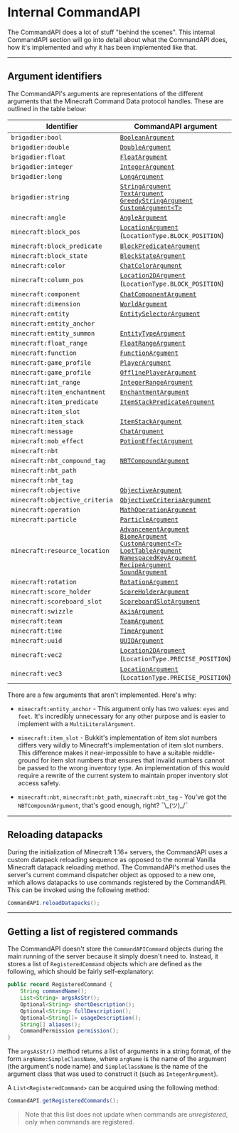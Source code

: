 # Internal CommandAPI

The CommandAPI does a lot of stuff "behind the scenes". This internal CommandAPI section will go into detail about what the CommandAPI does, how it's implemented and why it has been implemented like that.

-----

## Argument identifiers

The CommandAPI's arguments are representations of the different arguments that the Minecraft Command Data protocol handles. These are outlined in the table below:

| Identifier | CommandAPI argument |
|-|-|
| `brigadier:bool` | [`BooleanArgument`](./argument_primitives.md#boolean-arguments) |
| `brigadier:double` | [`DoubleArgument`](./argument_primitives.md#numerical-arguments) |
| `brigadier:float` | [`FloatArgument`](./argument_primitives.md#numerical-arguments) |
| `brigadier:integer` | [`IntegerArgument`](./argument_primitives.md#numerical-arguments) |
| `brigadier:long` | [`LongArgument`](./argument_primitives.md#numerical-arguments) |
| `brigadier:string` | [`StringArgument`](./argument_strings.md#string-argument)<br />[`TextArgument`](./argument_strings.md#text-argument)<br />[`GreedyStringArgument`](./argument_strings.md#greedy-string-argument)<br />[`CustomArgument<T>`](./argument_custom.md) |
| `minecraft:angle` | [`AngleArgument`](./argument_angle.md) |
| `minecraft:block_pos` | [`LocationArgument`](./argument_locations.md#location-3d-space)<br />(`LocationType.BLOCK_POSITION`) |
| `minecraft:block_predicate` | [`BlockPredicateArgument`](./argument_blockpredicate.md) |
| `minecraft:block_state` | [`BlockStateArgument`](./argument_blockstate.md) |
| `minecraft:color` | [`ChatColorArgument`](./argument_chats.md#chat-color-argument) |
| `minecraft:column_pos` | [`Location2DArgument`](./argument_locations.md#location-2d-space) <br />(`LocationType.BLOCK_POSITION`) |
| `minecraft:component` | [`ChatComponentArgument`](./argument_chats.md#chat-component-argument) |
| `minecraft:dimension` | [`WorldArgument`](./argument_world.md) |
| `minecraft:entity` | [`EntitySelectorArgument`](./argument_entities.md#entity-selector-argument) |
| `minecraft:entity_anchor` | |
| `minecraft:entity_summon` | [`EntityTypeArgument`](./argument_entities.md#entity-type-argument) |
| `minecraft:float_range` | [`FloatRangeArgument`](./argument_range.md#the-integerrange--floatrange-class) |
| `minecraft:function` | [`FunctionArgument`](./functionwrapper.md) |
| `minecraft:game_profile` | [`PlayerArgument`](./argument_entities.md#player-argument) |
| `minecraft:game_profile` | [`OfflinePlayerArgument`](./argument_entities.md#offlineplayer-argument) |
| `minecraft:int_range` | [`IntegerRangeArgument`](./argument_range.md#the-integerrange--floatrange-class) |
| `minecraft:item_enchantment` | [`EnchantmentArgument`](./argument_enchantment.md) |
| `minecraft:item_predicate` | [`ItemStackPredicateArgument`](./argument_itemstackpredicate.md) |
| `minecraft:item_slot` | |
| `minecraft:item_stack` | [`ItemStackArgument`](./argument_itemstack.md) |
| `minecraft:message` | [`ChatArgument`](./argument_chats.md#chat-argument) |
| `minecraft:mob_effect` | [`PotionEffectArgument`](./argument_potion.md) |
| `minecraft:nbt` | |
| `minecraft:nbt_compound_tag` | [`NBTCompoundArgument`](./argument_nbt.md) |
| `minecraft:nbt_path` | |
| `minecraft:nbt_tag` | |
| `minecraft:objective` | [`ObjectiveArgument`](./argument_objectives.md#objective-argument) |
| `minecraft:objective_criteria` | [`ObjectiveCriteriaArgument`](./argument_objectives.md#objective-criteria-argument) |
| `minecraft:operation` | [`MathOperationArgument`](./argument_mathoperation.md) |
| `minecraft:particle` | [`ParticleArgument`](./argument_particles.md) |
| `minecraft:resource_location` | [`AdvancementArgument`](./advancementargument.md)<br />[`BiomeArgument`](./argument_biome.md)<br />[`CustomArgument<T>`](./argument_custom.md)<br />[`LootTableArgument`](./argument_loottable.md)<br />[`NamespacedKeyArgument`](./argument_namespacedkey.md)<br />[`RecipeArgument`](./argument_recipe.md)<br />[`SoundArgument`](./argument_sound.md) |
| `minecraft:rotation` | [`RotationArgument`](./argument_rotation.md) |
| `minecraft:score_holder` | [`ScoreHolderArgument`](./argument_scoreboards.md#score-holder-argument) |
| `minecraft:scoreboard_slot` | [`ScoreboardSlotArgument`](./argument_scoreboards.md#scoreboard-slot-argument) |
| `minecraft:swizzle` | [`AxisArgument`](./argument_axis.md) |
| `minecraft:team` | [`TeamArgument`](./argument_team.md) |
| `minecraft:time` | [`TimeArgument`](./argument_time.md) |
| `minecraft:uuid` | [`UUIDArgument`](./argument_uuid.md) |
| `minecraft:vec2` | [`Location2DArgument`](./argument_locations.md#location-2d-space)<br />(`LocationType.PRECISE_POSITION`) |
| `minecraft:vec3` | [`LocationArgument`](./argument_locations.md#location-3d-space)<br />(`LocationType.PRECISE_POSITION`) |

There are a few arguments that aren't implemented. Here's why:

- `minecraft:entity_anchor` - This argument only has two values: `eyes` and `feet`. It's incredibly unnecessary for any other purpose and is easier to implement with a `MultiLiteralArgument`.

- `minecraft:item_slot` - Bukkit's implementation of item slot numbers differs very wildly to Minecraft's implementation of item slot numbers. This difference makes it near-impossible to have a suitable middle-ground for item slot numbers that ensures that invalid numbers cannot be passed to the wrong inventory type. An implementation of this would require a rewrite of the current system to maintain proper inventory slot access safety.
- `minecraft:nbt`, `minecraft:nbt_path`, `minecraft:nbt_tag` - You've got the `NBTCompoundArgument`, that's good enough, right? ¯\\\_(ツ)\_/¯

-----

## Reloading datapacks

During the initialization of Minecraft 1.16+ servers, the CommandAPI uses a custom datapack reloading sequence as opposed to the normal Vanilla Minecraft datapack reloading method. The CommandAPI's method uses the server's current command dispatcher object as opposed to a new one, which allows datapacks to use commands registered by the CommandAPI. This can be invoked using the following method:

```java
CommandAPI.reloadDatapacks();
```

-----

## Getting a list of registered commands

The CommandAPI doesn't store the `CommandAPICommand` objects during the main running of the server because it simply doesn't need to. Instead, it stores a list of `RegisteredCommand` objects which are defined as the following, which should be fairly self-explanatory:

```java
public record RegisteredCommand {
    String commandName();
    List<String> argsAsStr();
    Optional<String> shortDescription();
    Optional<String> fullDescription();
    Optional<String[]> usageDescription();
    String[] aliases();
    CommandPermission permission();
}
```

The `argsAsStr()` method returns a list of arguments in a string format, of the form `argName:SimpleClassName`, where `argName` is the name of the argument (the argument's node name) and `SimpleClassName` is the name of the argument class that was used to construct it (such as `IntegerArgument`).

A `List<RegisteredCommand>` can be acquired using the following method:

```java
CommandAPI.getRegisteredCommands();
```

> Note that this list does not update when commands are _unregistered_, only when commands are registered.
